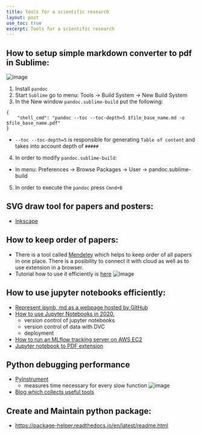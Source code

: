```yaml
---
title: Tools for a scientific research
layout: post
use_toc: true
excerpt: Tools for a scientific research
---
```


## How to setup simple markdown converter to pdf in Sublime:
![image](https://user-images.githubusercontent.com/13698885/78026067-5a27d700-735b-11ea-92b5-fe19884636e6.png)

1. Install `pandoc`
2. Start `Sublime` go to menu: Tools -> Build System -> New Build System 
3. In the New window `pandoc.sublime-build` put the following:
```
{
	"shell_cmd": "pandoc --toc --toc-depth=5 $file_base_name.md -o  $file_base_name.pdf"
}
```
  - `--toc --toc-depth=5` is responsible for generating `Table of content` and takes into account depth of `#####`
4. In order to modify `pandoc.sublime-build`:
  - In menu: Preferences -> Browse Packages -> User -> pandoc.sublime-build
5. In order to execute the `pandoc` press `Cmnd+B` 

## SVG draw tool for papers and posters:
- [Inkscape](https://inkscape.org/)

## How to keep order of papers:
- There is a tool called [Mendeley](https://www.mendeley.com/newsfeed) which helps to keep order of all papers in one place. There is a posibility to connect it with cloud as well as to use extension in a browser. 
- Tutorial how to use it efficiently is [here](https://www.youtube.com/watch?v=pxgwBZMGq8k)
![image](https://user-images.githubusercontent.com/13698885/79067231-2edbab00-7cbe-11ea-9f67-76697bc30874.png)

## How to use jupyter notebooks efficiently:
- [Represent ipynb, md as a webpage hosted by GitHub](https://fastpages.fast.ai/fastpages/jupyter/2020/02/21/introducing-fastpages.html)
- [How to use Jupyter Notebooks in 2020.](https://ljvmiranda921.github.io/notebook/2020/03/16/jupyter-notebooks-in-2020-part-2/)
	* version control of jupyter notebooks
	* version control of data with DVC
	* deployment
- [How to run an MLflow tracking server on AWS EC2](https://medium.com/@alexanderneshitov/how-to-run-an-mlflow-tracking-server-on-aws-ec2-d7afd0ac8008)
- [Jupyter notebook to PDF extension](https://github.com/betatim/notebook-as-pdf)

## Python debugging performance 
- [PyInstrument](https://github.com/joerick/pyinstrument/) 
	- measures time necessary for every slow function
	![image](https://user-images.githubusercontent.com/13698885/84251135-39bf8a00-ab0d-11ea-864e-5f175eddc545.png)
- [Blog which collects useful tools](https://pythonspeed.com/articles/beyond-cprofile/)

## Create and Maintain python package:
- https://package-helper.readthedocs.io/en/latest/readme.html
